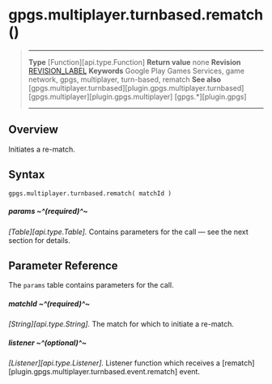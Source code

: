 # gpgs.multiplayer.turnbased.rematch()

> --------------------- ------------------------------------------------------------------------------------------
> __Type__              [Function][api.type.Function]
> __Return value__      none
> __Revision__          [REVISION_LABEL](REVISION_URL)
> __Keywords__          Google Play Games Services, game network, gpgs, multiplayer, turn-based, rematch
> __See also__          [gpgs.multiplayer.turnbased][plugin.gpgs.multiplayer.turnbased]
>						[gpgs.multiplayer][plugin.gpgs.multiplayer]
>                       [gpgs.*][plugin.gpgs]
> --------------------- ------------------------------------------------------------------------------------------

## Overview

Initiates a re-match.

## Syntax

	gpgs.multiplayer.turnbased.rematch( matchId )

##### params ~^(required)^~
_[Table][api.type.Table]._ Contains parameters for the call &mdash; see the next section for details.

## Parameter Reference

The `params` table contains parameters for the call.

##### matchId ~^(required)^~
_[String][api.type.String]._ The match for which to initiate a <nobr>re-match</nobr>.

##### listener ~^(optional)^~
_[Listener][api.type.Listener]._ Listener function which receives a [rematch][plugin.gpgs.multiplayer.turnbased.event.rematch] event.